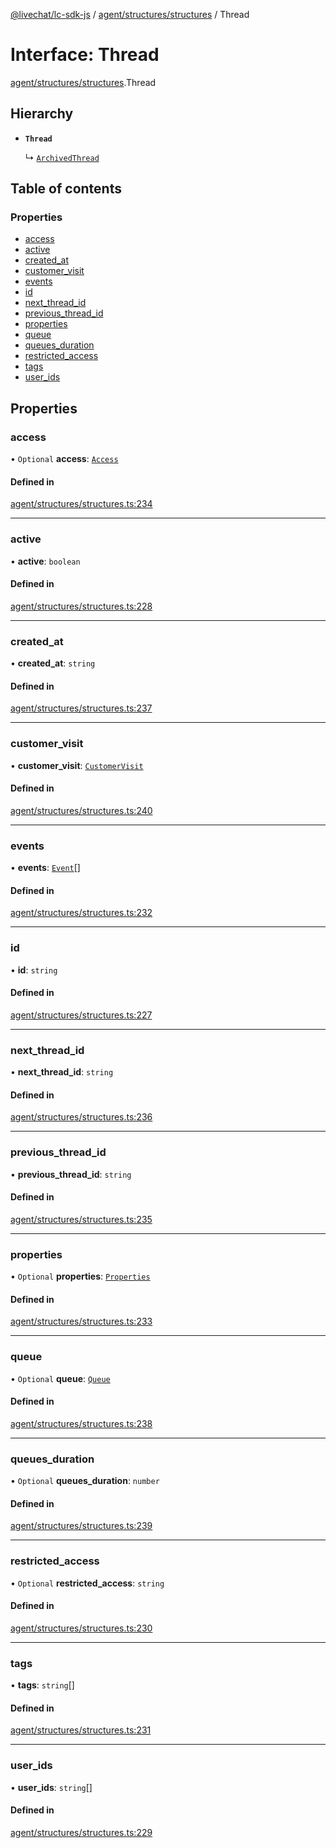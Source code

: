 [@livechat/lc-sdk-js](../README.md) / [agent/structures/structures](../modules/agent_structures_structures.md) / Thread

# Interface: Thread

[agent/structures/structures](../modules/agent_structures_structures.md).Thread

## Hierarchy

- **`Thread`**

  ↳ [`ArchivedThread`](agent_structures_structures.ArchivedThread.md)

## Table of contents

### Properties

- [access](agent_structures_structures.Thread.md#access)
- [active](agent_structures_structures.Thread.md#active)
- [created\_at](agent_structures_structures.Thread.md#created_at)
- [customer\_visit](agent_structures_structures.Thread.md#customer_visit)
- [events](agent_structures_structures.Thread.md#events)
- [id](agent_structures_structures.Thread.md#id)
- [next\_thread\_id](agent_structures_structures.Thread.md#next_thread_id)
- [previous\_thread\_id](agent_structures_structures.Thread.md#previous_thread_id)
- [properties](agent_structures_structures.Thread.md#properties)
- [queue](agent_structures_structures.Thread.md#queue)
- [queues\_duration](agent_structures_structures.Thread.md#queues_duration)
- [restricted\_access](agent_structures_structures.Thread.md#restricted_access)
- [tags](agent_structures_structures.Thread.md#tags)
- [user\_ids](agent_structures_structures.Thread.md#user_ids)

## Properties

### access

• `Optional` **access**: [`Access`](agent_structures_structures.Access.md)

#### Defined in

[agent/structures/structures.ts:234](https://github.com/livechat/lc-sdk-js/blob/1fa827f/src/agent/structures/structures.ts#L234)

___

### active

• **active**: `boolean`

#### Defined in

[agent/structures/structures.ts:228](https://github.com/livechat/lc-sdk-js/blob/1fa827f/src/agent/structures/structures.ts#L228)

___

### created\_at

• **created\_at**: `string`

#### Defined in

[agent/structures/structures.ts:237](https://github.com/livechat/lc-sdk-js/blob/1fa827f/src/agent/structures/structures.ts#L237)

___

### customer\_visit

• **customer\_visit**: [`CustomerVisit`](agent_structures_structures.CustomerVisit.md)

#### Defined in

[agent/structures/structures.ts:240](https://github.com/livechat/lc-sdk-js/blob/1fa827f/src/agent/structures/structures.ts#L240)

___

### events

• **events**: [`Event`](../modules/agent_structures_events.md#event)[]

#### Defined in

[agent/structures/structures.ts:232](https://github.com/livechat/lc-sdk-js/blob/1fa827f/src/agent/structures/structures.ts#L232)

___

### id

• **id**: `string`

#### Defined in

[agent/structures/structures.ts:227](https://github.com/livechat/lc-sdk-js/blob/1fa827f/src/agent/structures/structures.ts#L227)

___

### next\_thread\_id

• **next\_thread\_id**: `string`

#### Defined in

[agent/structures/structures.ts:236](https://github.com/livechat/lc-sdk-js/blob/1fa827f/src/agent/structures/structures.ts#L236)

___

### previous\_thread\_id

• **previous\_thread\_id**: `string`

#### Defined in

[agent/structures/structures.ts:235](https://github.com/livechat/lc-sdk-js/blob/1fa827f/src/agent/structures/structures.ts#L235)

___

### properties

• `Optional` **properties**: [`Properties`](agent_structures_structures.Properties.md)

#### Defined in

[agent/structures/structures.ts:233](https://github.com/livechat/lc-sdk-js/blob/1fa827f/src/agent/structures/structures.ts#L233)

___

### queue

• `Optional` **queue**: [`Queue`](agent_structures_structures.Queue.md)

#### Defined in

[agent/structures/structures.ts:238](https://github.com/livechat/lc-sdk-js/blob/1fa827f/src/agent/structures/structures.ts#L238)

___

### queues\_duration

• `Optional` **queues\_duration**: `number`

#### Defined in

[agent/structures/structures.ts:239](https://github.com/livechat/lc-sdk-js/blob/1fa827f/src/agent/structures/structures.ts#L239)

___

### restricted\_access

• `Optional` **restricted\_access**: `string`

#### Defined in

[agent/structures/structures.ts:230](https://github.com/livechat/lc-sdk-js/blob/1fa827f/src/agent/structures/structures.ts#L230)

___

### tags

• **tags**: `string`[]

#### Defined in

[agent/structures/structures.ts:231](https://github.com/livechat/lc-sdk-js/blob/1fa827f/src/agent/structures/structures.ts#L231)

___

### user\_ids

• **user\_ids**: `string`[]

#### Defined in

[agent/structures/structures.ts:229](https://github.com/livechat/lc-sdk-js/blob/1fa827f/src/agent/structures/structures.ts#L229)
